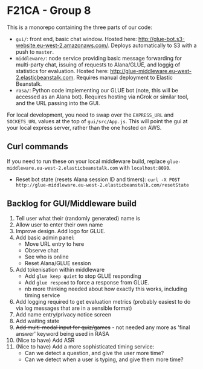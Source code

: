 # F21CA - Group 8

This is a monorepo containing the three parts of our code:

- `gui/`: front end, basic chat window. Hosted here: http://glue-bot.s3-website.eu-west-2.amazonaws.com/. Deploys automatically to S3 with a push to `master`. 
- `middleware/`: node service providing basic message forwarding for multi-party chat, issuing of requests to Alana/GLUE, and loggig of statistics for evaluation. Hosted here: http://glue-middleware.eu-west-2.elasticbeanstalk.com. Requires manual deployment to Elastic Beanstalk.
- `rasa/`: Python code implementing our GLUE bot (note, this will be accessed as an Alana bot). Requires hosting via nGrok or similar tool, and the URL passing into the GUI. 

For local development, you need to swap over the `EXPRESS_URL` and `SOCKETS_URL` values at the top of `gui/src/App.js`. This will point the gui at your local express server, rather than the one hosted on AWS.

## Curl commands

If you need to run these on your local middleware build, replace `glue-middleware.eu-west-2.elasticbeanstalk.com` with `localhost:8090`.

- Reset bot state (resets Alana session ID and timers): `curl -X POST http://glue-middleware.eu-west-2.elasticbeanstalk.com/resetState`

## Backlog for GUI/Middleware build

1) Tell user what their (randomly generated) name is
2) Allow user to enter their own name
3) Improve design. Add logo for GLUE. 
4) Add basic admin panel:
    - Move URL entry to here
    - Observe chat
    - See who is online
    - Reset Alana/GLUE session
5) Add tokenisation within middleware
    - Add `glue keep quiet` to stop GLUE responding
    - Add `glue respond` to force a response from GLUE.
    - nb more thinking needed about how exactly this works, including timing service
6) Add logging required to get evaluation metrics (probably easiest to do via log messages that are in a sensible format)
7) Add name entry/privacy notice screen
8) Add waiting state
9) ~~Add multi-modal input for quiz/games~~ - not needed any more as 'final answer' keyword being used in RASA
10) (Nice to have) Add ASR
11) (Nice to have) Add a more sophisticated timing service:
    - Can we detect a question, and give the user more time?
    - Can we detect when a user is typing, and give them more time?
